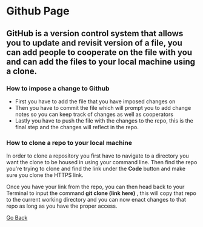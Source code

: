 # Github Page

## GitHub is a version control system that allows you to update and revisit version of a file, you can add people to cooperate on the file with you and can add the files to your local machine using a clone.

### How to impose a change to Github

- First you have to add the file that you have imposed changes on
- Then you have to commit the file which will prompt you to add change notes so you can keep track of changes as well as cooperators
- Lastly you have to push the file with the changes to the repo, this is the final step and the changes will reflect in the repo.

### How to clone a repo to your local machine

In order to clone a repository you first have to navigate to a directory you want the clone to be housed in using your command line. Then find the repo you're trying to clone and find the link under the **Code** button and make sure you clone the HTTPS link. 

Once you have your link from the repo, you can then head back to your Terminal to input the command **git clone (link here)** , this will copy that repo to the current working directory and you can now enact changes to that repo as long as you have the proper access.

[Go Back](README.md)

